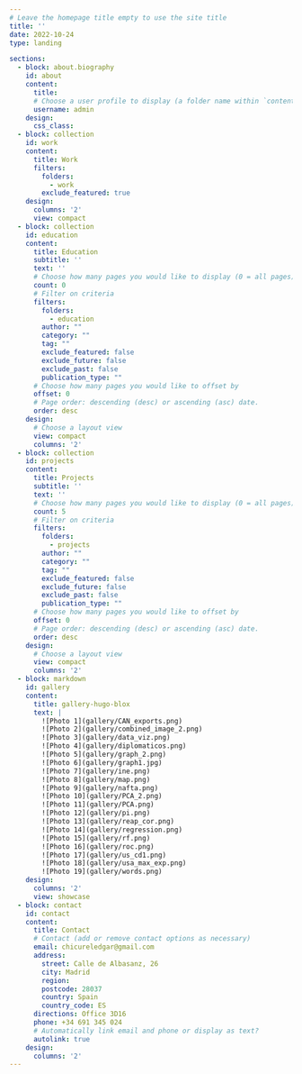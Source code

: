 ```yaml
---
# Leave the homepage title empty to use the site title
title: ''
date: 2022-10-24
type: landing

sections:
  - block: about.biography
    id: about
    content:
      title: 
      # Choose a user profile to display (a folder name within `content/authors/`)
      username: admin
    design:
      css_class: 
  - block: collection
    id: work
    content:
      title: Work
      filters:
        folders:
          - work
        exclude_featured: true
    design:
      columns: '2'
      view: compact
  - block: collection
    id: education
    content:
      title: Education
      subtitle: ''
      text: ''
      # Choose how many pages you would like to display (0 = all pages)
      count: 0
      # Filter on criteria
      filters:
        folders:
          - education
        author: ""
        category: ""
        tag: ""
        exclude_featured: false
        exclude_future: false
        exclude_past: false
        publication_type: ""
      # Choose how many pages you would like to offset by
      offset: 0
      # Page order: descending (desc) or ascending (asc) date.
      order: desc
    design:
      # Choose a layout view
      view: compact
      columns: '2'  
  - block: collection
    id: projects
    content:
      title: Projects
      subtitle: ''
      text: ''
      # Choose how many pages you would like to display (0 = all pages)
      count: 5
      # Filter on criteria
      filters:
        folders:
          - projects
        author: ""
        category: ""
        tag: ""
        exclude_featured: false
        exclude_future: false
        exclude_past: false
        publication_type: ""
      # Choose how many pages you would like to offset by
      offset: 0
      # Page order: descending (desc) or ascending (asc) date.
      order: desc
    design:
      # Choose a layout view
      view: compact
      columns: '2'
  - block: markdown
    id: gallery
    content:
      title: gallery-hugo-blox
      text: |
        ![Photo 1](gallery/CAN_exports.png)
        ![Photo 2](gallery/combined_image_2.png)
        ![Photo 3](gallery/data_viz.png)
        ![Photo 4](gallery/diplomaticos.png)
        ![Photo 5](gallery/graph_2.png)
        ![Photo 6](gallery/graph1.jpg)
        ![Photo 7](gallery/ine.png)
        ![Photo 8](gallery/map.png)
        ![Photo 9](gallery/nafta.png)
        ![Photo 10](gallery/PCA_2.png)
        ![Photo 11](gallery/PCA.png)
        ![Photo 12](gallery/pi.png)
        ![Photo 13](gallery/reap_cor.png)
        ![Photo 14](gallery/regression.png)
        ![Photo 15](gallery/rf.png)
        ![Photo 16](gallery/roc.png)
        ![Photo 17](gallery/us_cd1.png)
        ![Photo 18](gallery/usa_max_exp.png)
        ![Photo 19](gallery/words.png)
    design:
      columns: '2'
      view: showcase
  - block: contact
    id: contact
    content:
      title: Contact
      # Contact (add or remove contact options as necessary)
      email: chicureledgar@gmail.com
      address:
        street: Calle de Albasanz, 26
        city: Madrid
        region: 
        postcode: 28037
        country: Spain
        country_code: ES
      directions: Office 3D16
      phone: +34 691 345 024
      # Automatically link email and phone or display as text?
      autolink: true
    design:
      columns: '2'
---
```

